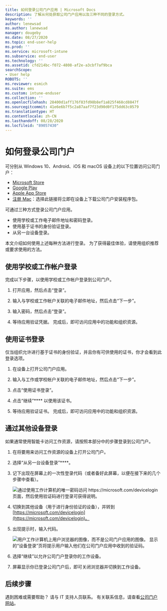 ```yaml
---
title: 如何登录公司门户应用 | Microsoft Docs
description: 了解从何处获取公司门户应用以及三种不同的登录方式。
keywords: ''
author: lenewsad
ms.author: lanewsad
manager: dougeby
ms.date: 08/27/2020
ms.topic: end-user-help
ms.prod: ''
ms.service: microsoft-intune
ms.subservice: end-user
ms.technology: ''
ms.assetid: cfd214bc-f072-4808-af2e-a3cbf7af9bca
searchScope:
- User help
ROBOTS: ''
ms.reviewer: esmich
ms.suite: ems
ms.custom: intune-enduser
ms.collection: ''
ms.openlocfilehash: 28400d1aff176f83fd98b8ef1a825f468cd8847f
ms.sourcegitcommit: 41e6e6b7f5c2a87aaf7f23d90d0f175dd63c0579
ms.translationtype: HT
ms.contentlocale: zh-CN
ms.lasthandoff: 08/28/2020
ms.locfileid: "89057430"
---
```

# <a name="how-to-sign-in-to-company-portal"></a>如何登录公司门户  

可分别从 Windows 10、Android、iOS 和 macOS 设备上的以下位置访问公司门户： 

* [Microsoft Store](https://go.microsoft.com/fwlink/?linkid=2141417)  
* [Google Play](https://go.microsoft.com/fwlink/?linkid=2141416)  
* [Apple App Store](https://go.microsoft.com/fwlink/?linkid=2141414)  
* [注册 Mac](https://go.microsoft.com/fwlink/?linkid=853070)：选择此链接将立即在设备上下载公司门户安装程序包。  

可通过三种方式登录公司门户应用。

* 使用学校或工作电子邮件地址和密码登录。  
* 使用基于证书的身份验证登录。  
* 从另一台设备登录。   

本文介绍如何使用上述每种方法进行登录。 为了获得最佳体验，请使用组织推荐或要求使用的方法。 


## <a name="sign-in-with-school-or-work-account"></a>使用学校或工作帐户登录    
完成以下步骤，以使用学校或工作帐户登录到公司门户。 

1. 打开应用，然后点击“登录”。  

2. 输入与学校或工作帐户关联的电子邮件地址，然后点击“下一步”。

3. 输入密码，然后点击“登录”。


4. 等待应用验证凭据。 完成后，即可访问应用中的功能和组织资源。  

## <a name="sign-in-with-certificate"></a>使用证书登录  
仅当组织允许进行基于证书的身份验证，并且你有可供使用的证书，你才会看到此登录选项。  

1. 在设备上打开公司门户应用。  

2. 输入与工作或学校帐户关联的电子邮件地址，然后点击“下一步”。   

3. 点击“使用证书登录”。  

4. 点击“继续”**** 以使用该证书。  
5. 等待应用验证证书。 完成后，即可访问应用中的功能和组织资源。  

## <a name="sign-in-via-another-device"></a>通过其他设备登录    

如果通常使用智能卡访问工作资源，请按照本部分中的步骤登录到公司门户。  

1. 在将要用来访问工作资源的设备上打开公司门户。  

2. 选择“从另一台设备登录”****。  

3. 记下出现在屏幕上的一次性登录代码（或者备好此屏幕，以便在接下来的几个步骤中查看）。 

   ![通过使用工作计算机的唯一密码访问 https://microsoft.com/devicelogin 页面，然后使用验证码进行登录可获得说明。](./media/cp_ios_aad_signin_after_1804_006.png)

3. 切换到其他设备（用于进行身份验证的设备），并转到 [https://microsoft.com/devicelogin](https://microsoft.com/devicelogin)。  

4. 出现提示时，输入代码。  

   ![用户工作计算机上用户浏览器的图像，而不是公司门户应用的图像。 显示的“设备登录”页将提示用户输入他们在公司门户应用中收到的验证码。](../fundamentals/media/whats-new-app-ui/cp_ios_aad_signin_from_another_device_after_1704_004.png)

4. 选择“继续”以允许公司门户登录你的工作设备。   

5. 屏幕显示你已登录公司门户后，即可关闭浏览器并切换到工作设备。  


## <a name="next-steps"></a>后续步骤  

遇到困难或需要帮助？ 请与 IT 支持人员联系。 有关联系信息，请查看[公司门户网站](https://go.microsoft.com/fwlink/?linkid=2010980)。  
